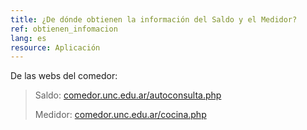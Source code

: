 ```yaml
---
title: ¿De dónde obtienen la información del Saldo y el Medidor?
ref: obtienen_infomacion
lang: es
resource: Aplicación
---
```


De las webs del comedor:

> Saldo: [comedor.unc.edu.ar/autoconsulta.php](http://comedor.unc.edu.ar/autoconsulta.php)
>
> Medidor: [comedor.unc.edu.ar/cocina.php](http://comedor.unc.edu.ar/cocina.php)
